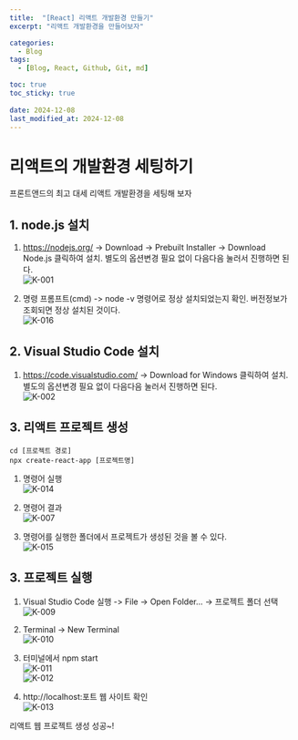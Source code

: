 ```yaml
---
title:  "[React] 리액트 개발환경 만들기"
excerpt: "리액트 개발환경을 만들어보자"

categories:
  - Blog
tags:
  - [Blog, React, Github, Git, md]

toc: true
toc_sticky: true
 
date: 2024-12-08
last_modified_at: 2024-12-08
---
```

# 리액트의 개발환경 세팅하기
프론트앤드의 최고 대세 리액트 개발환경을 세팅해 보자

## 1. node.js 설치
1. https://nodejs.org/ -> Download -> Prebuilt Installer -> Download Node.js 클릭하여 설치. 별도의 옵션변경 필요 없이 다음다음 눌러서 진행하면 된다.<br>
![K-001](https://github.com/user-attachments/assets/fd168e4e-1648-41a4-aaac-d0031c3475ad)

2. 명령 프롬프트(cmd) -> node -v 명령어로 정상 설치되었는지 확인. 버전정보가 조회되면 정상 설치된 것이다.<br>
![K-016](https://github.com/user-attachments/assets/35dae776-b16d-4b8e-89dd-9594d9e2f4bd)

## 2. Visual Studio Code 설치
1. https://code.visualstudio.com/ -> Download for Windows 클릭하여 설치. 별도의 옵션변경 필요 없이 다음다음 눌러서 진행하면 된다.<br>
![K-002](https://github.com/user-attachments/assets/62724618-c4a1-4912-9cf5-e3a7384ca1fc)


## 3. 리액트 프로젝트 생성
```npm
cd [프로젝트 경로]
npx create-react-app [프로젝트명]
```
1. 명령어 실행 <br>
![K-014](https://github.com/user-attachments/assets/aec3e625-3350-441b-8cfb-f0b64461daf6)

3. 명령어 결과 <br>
![K-007](https://github.com/user-attachments/assets/849c0651-bae5-4929-9667-2442c4450767)

4. 명령어를 실행한 폴더에서 프로젝트가 생성된 것을 볼 수 있다. <br>
![K-015](https://github.com/user-attachments/assets/44884a28-6737-4cd0-9e8b-656065154eeb)

## 3. 프로젝트 실행
1. Visual Studio Code 실행 -> File -> Open Folder... -> 프로젝트 폴더 선택 <br>
![K-009](https://github.com/user-attachments/assets/7a0962d8-2d28-42f3-92a7-79495b4181d6)

3. Terminal -> New Terminal <br>
![K-010](https://github.com/user-attachments/assets/ee0c64e4-6f18-4e6e-ac70-03275048f587)

4. 터미널에서 npm start <br>
![K-011](https://github.com/user-attachments/assets/484cb150-c669-4df0-8fd0-ea7bc98bd697) <br>
![K-012](https://github.com/user-attachments/assets/2742e83e-8070-4971-ae3f-2bcf9bfd3fea) <br>

5. http://localhost:포트 웹 사이트 확인 <br>
![K-013](https://github.com/user-attachments/assets/0b9fd08a-d8b8-4cfc-98b3-364166ea9345)


리액트 웹 프로젝트 생성 성공~!
